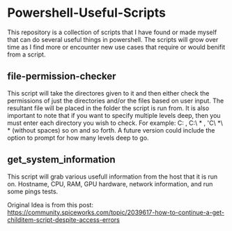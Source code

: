 # Powershell-Useful-Scripts
 
This repository is a collection of scripts that I have found or made myself that can do several useful things in powershell. The scripts will grow over time as I find more or encounter new use cases that require or would benifit from a script.

## file-permission-checker
This script will take the directores given to it and then either check the permissions of just the directories and/or the files based on user input. The resultant file will be placed in the folder the script is run from. It is also important to note that if you want to specify multiple levels deep, then you must enter each directory you wish to check. For example: C: , C:\ * , 'C\ *\ * (without spaces) so on and so forth. A future version could include the option to prompt for how many levels deep to go.

## get_system_information
This script will grab various usefull information from the host that it is run on. Hostname, CPU, RAM, GPU hardware, network information, and run some pings tests.

Original Idea is from this post: https://community.spiceworks.com/topic/2039617-how-to-continue-a-get-childitem-script-despite-access-errors
